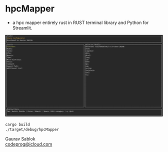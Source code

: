 # hpcMapper

- a hpc mapper entirely rust in RUST terminal library and Python for Streamlit.

![](https://github.com/omicscode/hpcMapper/blob/main/hpcMapper.png)

```
cargo build
./target/debug/hpcMapper
```

Gaurav Sablok \
codeprog@icloud.com
